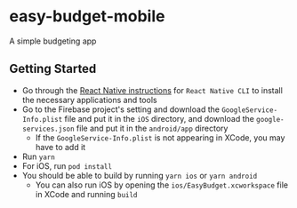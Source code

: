 # easy-budget-mobile

A simple budgeting app

## Getting Started

* Go through the [React Native instructions](https://facebook.github.io/react-native/docs/getting-started) for `React Native CLI` to install the necessary applications and tools
* Go to the Firebase project's setting and download the `GoogleService-Info.plist` file and put it in the `iOS` directory, and download the `google-services.json` file and put it in the `android/app` directory
    * If the `GoogleService-Info.plist` is not appearing in XCode, you may have to add it
* Run `yarn`
* For iOS, run `pod install`
* You should be able to build by running `yarn ios` or `yarn android`
    * You can also run iOS by opening the `ios/EasyBudget.xcworkspace` file in XCode and running `build`

